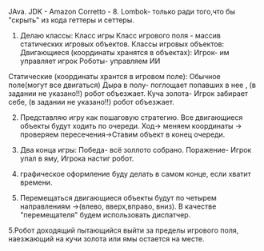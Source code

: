 JAva. JDK - Amazon Corretto - 8.
Lombok- только ради того,что бы "скрыть" из кода геттеры и сеттеры.

1. Делаю классы:
Класс игры
Класс игрового поля - массив статических игровых объектов. 
Классы игровых объектов:
Двигающиеся (координаты хранятся в объектах): 
Игрок- им управляет игрок
Роботы- управляем ИИ

Статические (координаты хрантся в игровом поле):
Обычное поле(могут все двигаться)
Дыра в полу- поглощает попавших в нее , (в задании не указано!!) робот объезжает.
Куча золота- Игрок забирает себе, (в задании не указано!!) робот объезжает.

2. Представляю игру как пошаговую стратегию. Все двигающиеся объекты будут ходить по очереди.
Ход-> меняем координаты -> проверяем пересечения->Ставим объект в конец очереди.

3. Два конца игры:
Победа- всё золлото собрано.
Поражение- Игрок упал в яму, Игрока настиг робот.

3. графическое оформление буду делать в самом конце, если хватит времени.

4. Перемещаться двигающиеся объекты будут по четырем направлениям ->(влево, вверх,вправо, вниз).
В качестве "перемещателя" будем использовать диспатчер.

5.Робот доходящий пытающийся выйти за пределы игрового поля, наезжающий на кучи золота или ямы остается на месте.
